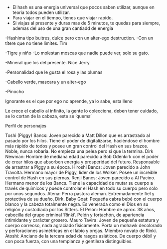 - El hash es una energia universal que pocos saben utilizar, aunque en teoria todos pueden utilizar. 
- Para viajar en el tiempo, tienes que viajar rapido.
- Si viajas al presente y duras mas de 5 minutos, te quedas para siempre, ademas del uso de una gran cantiadd de energia 

-Hashima tipo buitres, dulce pero con un alter-ego destruction.
-Con un títere que no tiene limites. Tim

-Tigre y niño
-Lo molestan moscas que nadie puede ver, solo su gato.


-Mineral que los del presente. Nice Jerry

-Personalidad que le gusta el rosa y las plumas


-Cabello verde, mascara y un alter-ego

-Pinocho


Ignorante es el que por ego no aprende, ya lo sabe, esta lleno

Le crece el cabello al infinito, la gente lo colecciona, deben tener cuidado, se lo cortan de la cabeza, este se ‘quema’


Perfil de personajes 

Toshi (Piggy) Bancs: Joven parecido a Matt Dillon que es arrastrado al pasado por los hilos. Tiene el poder de digitalizarse, haciéndose el hombre más rápido de todos y posee un gran control del Hash en sus brazos. Noble, nunca robaría. No empieza una pelea pero si que la termina. 
Dirk Newman: Hombre de mediana edad parecido a Bob Odenkirk con el poder de crear hilos que absorben energía y prosperidad del futuro. Responsable de arrastrar a Piggy a su época.
Hiroshi Bancs: Joven parecido a John Travolta. Hermano mayor de Piggy, líder de los Wolker. Posee un increíble control de Hash en sus piernas.
Renji Bancs: Joven parecido a Al Pacino. Hermano menor de los Bancs. Tiene la capacidad de mutar su cuerpo a través de químicos y puede controlar el Hash en todo su cuerpo pero solo por unos segundos. 
Atena: Perra pastora aleman. Extremadamente fiel y protectiva de su dueño, Dirk.
Baby Goat: Pequeña cabra bebé con el cuerpo blanco y la cabeza totalmente negra. Es venerada como el Dios en su religión y custodiada por los Sitters.
El Pelón: Hombre de aprox. 38 años, cabecilla del grupo criminal ‘Rinki’. Pelón y fortachón, de apariencia intimidante y carácter grosero.
Mauro Tavira: Joven de pequeña estatura y cuerpo correoso, nada agraciado físicamente. Porta un mohawk decolorado y perforaciones asimétricas en el labio y orejas. Miembro novato de Rinki.
Atoshi: Anciano de la tercera edad de rasgos asiáticos. De cuerpo débil y con poca fuerza, con una templanza y gentileza distinguibles.
